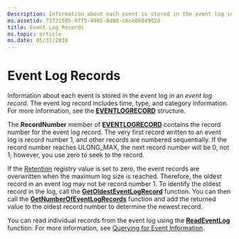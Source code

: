 ```yaml
---
Description: Information about each event is stored in the event log in an event log record. The event log record includes time, type, and category information. For more information, see the EVENTLOGRECORD structure.
ms.assetid: 73731505-97f5-4985-8d00-c6ce8604902d
title: Event Log Records
ms.topic: article
ms.date: 05/31/2018
---
```


# Event Log Records

Information about each event is stored in the event log in an *event log record*. The event log record includes time, type, and category information. For more information, see the [**EVENTLOGRECORD**](/windows/desktop/api/Winnt/ns-winnt-eventlogrecord) structure.

The **RecordNumber** member of [**EVENTLOGRECORD**](/windows/desktop/api/Winnt/ns-winnt-eventlogrecord) contains the record number for the event log record. The very first record written to an event log is record number 1, and other records are numbered sequentially. If the record number reaches ULONG\_MAX, the next record number will be 0, not 1; however, you use zero to seek to the record.

If the [Retention](eventlog-key.md) registry value is set to zero, the event records are overwritten when the maximum log size is reached. Therefore, the oldest record in an event log may not be record number 1. To identify the oldest record in the log, call the [**GetOldestEventLogRecord**](/windows/desktop/api/Winbase/nf-winbase-getoldesteventlogrecord) function. You can then call the [**GetNumberOfEventLogRecords**](/windows/desktop/api/Winbase/nf-winbase-getnumberofeventlogrecords) function and add the returned value to the oldest record number to determine the newest record.

You can read individual records from the event log using the [**ReadEventLog**](/windows/desktop/api/Winbase/nf-winbase-readeventloga) function. For more information, see [Querying for Event Information](querying-for-event-source-messages.md).

 

 



